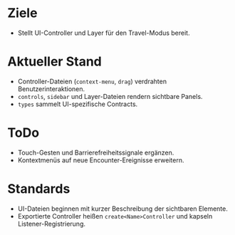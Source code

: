 # Ziele
- Stellt UI-Controller und Layer für den Travel-Modus bereit.

# Aktueller Stand
- Controller-Dateien (`context-menu`, `drag`) verdrahten Benutzerinteraktionen.
- `controls`, `sidebar` und Layer-Dateien rendern sichtbare Panels.
- `types` sammelt UI-spezifische Contracts.

# ToDo
- Touch-Gesten und Barrierefreiheitssignale ergänzen.
- Kontextmenüs auf neue Encounter-Ereignisse erweitern.

# Standards
- UI-Dateien beginnen mit kurzer Beschreibung der sichtbaren Elemente.
- Exportierte Controller heißen `create<Name>Controller` und kapseln Listener-Registrierung.
